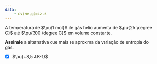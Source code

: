 ```yaml
---
data:
    - CV(He,g)=12.5
---
```


A temperatura de $\pu{1 mol}$ de gás hélio aumenta de $\pu{25 \degree C}$ até $\pu{300 \degree C}$ em volume constante. 

**Assinale** a alternativa que mais se aproxima da variação de entropia do gás.

- [x] $\pu{+8,5 J.K-1}$
